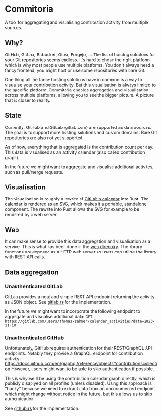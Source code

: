 # Commitoria

A tool for aggregating and visualising contribution activity from multiple sources.

## Why?

GitHub, GitLab, Bitbucket, Gitea, Forgejo, ...
The list of hosting solutions for your Git repositories seems endless.
It's hard to chose the right platform which is why most people use multiple platforms.
You don't always need a fancy frontend, you might host or use some repositories with bare Git.

One thing all the fancy hosting solutions have in common is a way to visualise your contribution activity.
But this visualisation is always limited to the specific platform.
Commitoria enables aggregation and visualisation across multiple platforms,
allowing you to see the bigger picture.
A picture that is closer to reality.

## State

Currently, GitHub and GitLab (gitlab.com) are supported as data sources.
The goal is to support more hosting solutions and custom domains.
Bare Git repositories are also not yet supported.

As of now, everything that is aggregated is the contribution count per day.
This data is visualised as an activity calendar (also called contribution graph).

In the future we might want to aggregate and visualise additional activites, such as pull/merge requests.

## Visualisation

The visualisation is roughly a rewrite of
[GitLab's calendar](https://gitlab.com/gitlab-org/gitlab/-/blob/master/app/assets/javascripts/pages/users/activity_calendar.js)
into Rust.
The calendar is rendered as an SVG, which makes it a portable, standalone component.
The rewrite into Rust allows the SVG for example to be rendered by a web server.

## Web

It can make sense to provide this data aggregation and visualisation as a service.
This is what has been done in the [web direcotry](./web).
The library functions are exposed as a HTTP web server so users can utilise the library with REST API calls.

## Data aggregation

### Unauthenticated GitLab

GitLab provides a neat and simple REST API endpoint returning the activity as JSON object.
See [gitlab.rs](./lib/src/provider/gitlab.rs) for the implementation.

In the future we might want to incorporate the following endpoint to aggregate and visualise additional data:
`GET https://gitlab.com/users/thomas-zahner/calendar_activities?date=2023-11-10`

### Unauthenticated GitHub

Unfortunately, GitHub requires authentication for their REST/GraphQL API endpoints.
Notably they provide a GraphQL endpoint for contribution activity: https://docs.github.com/en/graphql/reference/objects#contributionscollection
However, users might want to be able to skip authentication if possible.

This is why we'll be using the contribution calendar graph directly, which is publicly disaplyed on all profiles (unless disabled).
Using this approach is "hacky" because we need to extract data from an undocumented endpoint which might change without notice in the future,
but this allows us to skip authentication.

See [github.rs](./lib/src/provider/github.rs) for the implementation.
